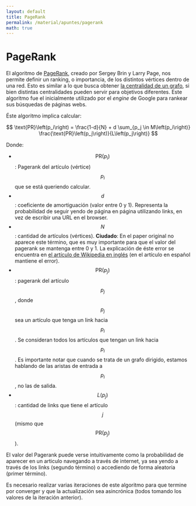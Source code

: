 ```yaml
---
layout: default
title: PageRank
permalink: /material/apuntes/pagerank
math: true
---
```


# PageRank

El algoritmo de [PageRank](http://ilpubs.stanford.edu:8090/422/1/1999-66.pdf), creado por Sergey Brin y 
Larry Page, nos permite definir un ranking, o importancia, de los distintos vértices dentro de una red. 
Esto es similar a lo que busca obtener [la centralidad de un grafo](centralidad), si bien distintas
centralidades pueden servir para objetivos diferentes. Este algoritmo fue el inicialmente utilizado
por el _engine_ de Google para rankear sus búsquedas de páginas webs. 

Éste algoritmo implica calcular: 

$$ \text{PR}\left(p_i\right) = \frac{1-d}{N} + d \sum_{p_j \in M\left(p_i\right)} 
\frac{\text{PR}\left(p_j\right)}{L\left(p_j\right)} $$

Donde:
* $$\text{PR}\left(p_i\right)$$: Pagerank del artículo (vértice) $$p_i$$ que se está queriendo calcular.
* $$d$$: coeficiente de amortiguación (valor entre 0 y 1). Representa la probabilidad de seguir yendo de
página en página utilizando links, en vez de escribir una URL en el browser. 
* $$N$$: cantidad de artículos (vértices). **Ciudado**: En el paper original no aparece este término, que 
es muy importante para que el valor del pagerank se mantenga entre 0 y 1. La explicación de éste error se 
encuentra en [el artículo de Wikipedia en inglés](https://en.wikipedia.org/wiki/PageRank) (en el artículo 
en español mantiene el error).
* $$\text{PR}\left(p_j\right)$$: pagerank del artículo $$p_j$$, donde $$p_j$$ sea un artículo que tenga un
link hacia $$p_i$$. Se consideran todos los artículos que tengan un link hacia $$p_i$$. Es importante notar
que cuando se trata de un grafo dirigido, estamos hablando de las aristas de entrada a $$p_i$$, no las de
salida.
* $$L\left(p_j\right)$$: cantidad de links que tiene el artículo $$j$$ (mismo que 
$$\text{PR}\left(p_j\right)$$).


El valor del Pagerank puede verse intuitivamente como la probabilidad de aparecer en un articulo navegando
a través de internet, ya sea yendo a través de los links (segundo término) o accediendo de forma aleatoria 
(primer término).

Es necesario realizar varias iteraciones de este algoritmo para que termine por converger y que la
actualización sea asincrónica (todos tomando los valores de la iteración anterior).
